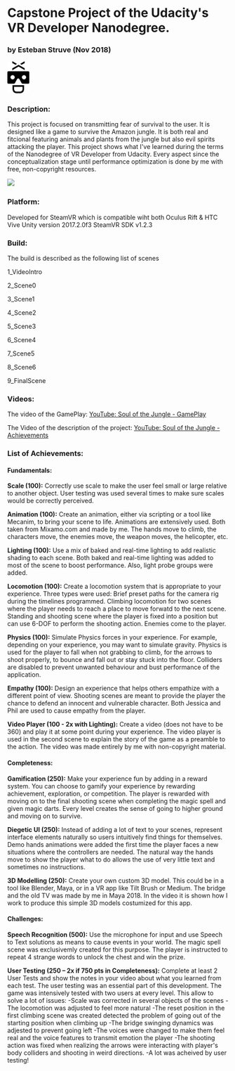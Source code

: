 # Capstone Project of the Udacity's VR Developer Nanodegree.
### by Esteban Struve (Nov 2018)

<img src="logoblack.png" width=50 >

### Description:
This project is focused on transmitting fear of survival to the user. It is designed like a game to survive the Amazon jungle. It is both real and fitcional featuring animals and plants
from the jungle but also evil spirits attacking the player. This project shows what I've learned during the terms of the Nanodegree of VR Developer from Udacity. Every aspect since the 
conceptualization stage until performance optimization is done by me with free, non-copyright resources.

<img src="SouloftheJunglePoster">

### Platform: 
Developed for SteamVR which is compatible wiht both Oculus Rift & HTC Vive
Unity version 2017.2.0f3
SteamVR SDK v1.2.3

### Build: 
The build is described as the following list of scenes

1_VideoIntro

2_Scene0

3_Scene1

4_Scene2

5_Scene3

6_Scene4

7_Scene5

8_Scene6

9_FinalScene


### Videos: 

The video of the GamePlay:
[YouTube: Soul of the Jungle - GamePlay](https://youtu.be/9BYCLTteVAM)

The Video of the description of the project:
[YouTube: Soul of the Jungle - Achievements](https://youtu.be/dUVt2ze7s6c)

### List of Achievements:
#### Fundamentals:
**Scale (100):** Correctly use scale to make the user feel small or large relative to another object.
User testing was used several times to make sure scales would be correctly perceived.

**Animation (100):** Create an animation, either via scripting or a tool like Mecanim, to bring your scene to life.
Animations are extensively used. Both taken from Mixamo.com and made by me. The hands move to climb, the characters move, the enemies move, the weapon moves, the helicopter, etc.

**Lighting (100):** Use a mix of baked and real-time lighting to add realistic shading to each scene.
Both baked and real-time lighting was added to most of the scene to boost performance. Also, light probe groups were added.

**Locomotion (100):** Create a locomotion system that is appropriate to your experience.
Three types were used:
Brief preset paths for the camera rig during the timelines programmed.
Climbing locomotion for two scenes where the player needs to reach a place to move forwatd to the next scene.
Standing and shooting scene where the player is fixed into a position but can use 6-DOF to perform the shooting action. Enemies come to the player.

**Physics (100):** Simulate Physics forces in your experience. For example, depending on your experience, you may want to simulate gravity.
Physics is used for the player to fall when not grabbing to climb, for the arrows to shoot properly, to bounce and fall out or stay stuck into the floor.
Colliders are disabled to prevent unwanted behaviour and bust performance of the application.

**Empathy (100):** Design an experience that helps others empathize with a different point of view.
Shooting scenes are meant to provide the player the chance to defend an innocent and vulnerable character. Both Jessica and Phil are used to cause empathy from the player.

**Video Player (100 - 2x with Lighting):** Create a video (does not have to be 360) and play it at some point during your experience.
The video player is used in the second scene to explain the story of the game as a preamble to the action. The video was made entirely by me with non-copyright material.

#### Completeness:
**Gamification (250):** Make your experience fun by adding in a reward system. You can choose to gamify your experience by rewarding achievement, exploration, or competition.
The player is rewarded with moving on to the final shooting scene when completing the magic spell and given magic darts. 
Every level creates the sense of going to higher ground and moving on to survive.

**Diegetic UI (250):** Instead of adding a lot of text to your scenes, represent interface elements naturally so users intuitively find things for themselves.
Demo hands animations were added the first time the player faces a new situations where the controllers are needed.
The natural way the hands move to show the player what to do allows the use of very little text and sometimes no instructions.

**3D Modelling (250):** Create your own custom 3D model. This could be in a tool like Blender, Maya, or in a VR app like Tilt Brush or Medium.
The bridge and the old TV was made by me in Maya 2018. In the video it is shown how I work to produce this simple 3D models costumized for this app.

#### Challenges:
**Speech Recognition (500):** Use the microphone for input and use Speech to Text solutions as means to cause events in your world.
The magic spell scene was exclusivemly created for this purpose. The player is instructed to repeat 4 strange words to unlock the chest and win the prize.

**User Testing (250 – 2x if 750 pts in Completeness):** Complete at least 2 User Tests and show the notes in your video about what you learned from each test. 
The user testing was an essential part of this development. The game was intensively tested with two users at every level.
This allow to solve a lot of issues:
-Scale was corrected in several objects of the scenes
-The locomotion was adjusted to feel more natural
-The reset position in the first climbing scene was created detected the problem of going out of the starting position when climbing up
-The bridge swinging dynamics was adjested to prevent going left
-The voices were changed to make them feel real and the voice features to transmit emotion the player
-The shooting action was fixed when realizing the arrows were interacting with player's body colliders and shooting in weird directions.
-A lot was acheived by user testing!
